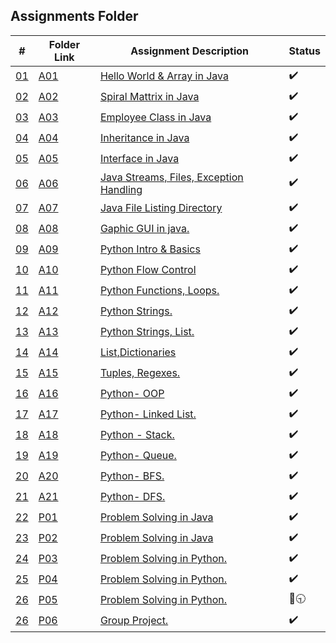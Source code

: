 ## Assignments Folder

|      #      | Folder Link  | Assignment Description                           | Status             |
| :---------: | ------------ | ------------------------------------------------ | ------------------ |
| [01](./A01) | [A01](./A01) | [Hello World & Array in Java](./A01)             | :heavy_check_mark: |
| [02](./A02) | [A02](./A02) | [Spiral Mattrix in Java](./A02)                  | :heavy_check_mark: |
| [03](./A03) | [A03](./A03) | [Employee Class in Java](./A03)                  | :heavy_check_mark: |
| [04](./A04) | [A04](./A04) | [Inheritance in Java](./A04)                     | :heavy_check_mark: |
| [05](./A05) | [A05](./A05) | [Interface in Java](./A05)                       | :heavy_check_mark: |
| [06](./A06) | [A06](./A06) | [Java Streams, Files, Exception Handling](./A06) | :heavy_check_mark: |
| [07](./A07) | [A07](./A07) | [Java File Listing Directory](./A07)             | :heavy_check_mark: |
| [08](./A08) | [A08](./A08) | [Gaphic GUI in java.](./A08)                     | :heavy_check_mark: |
| [09](./A09) | [A09](./A09) | [Python Intro & Basics](./A09)                   | :heavy_check_mark: |
| [10](./A10) | [A10](./A10) | [Python Flow Control](./A10)                     | :heavy_check_mark: |
| [11](./A11) | [A11](./A11) | [Python Functions, Loops.](./A11)                | :heavy_check_mark: |
| [12](./A12) | [A12](./A12) | [Python Strings.](./A12)                         | :heavy_check_mark: |
| [13](./A13) | [A13](./A13) | [Python Strings, List.](./A13)                   | :heavy_check_mark: |
| [14](./A14) | [A14](./A14) | [List,Dictionaries](./A14)                       | :heavy_check_mark: |
| [15](./A15) | [A15](./A15) | [Tuples, Regexes.](./A15)                        | :heavy_check_mark: |
| [16](./A16) | [A16](./A16) | [Python- OOP](./A16)                             | :heavy_check_mark: |
| [17](./A17) | [A17](./A17) | [Python- Linked List.](./A17)                    | :heavy_check_mark: |
| [18](./A18) | [A18](./A18) | [Python - Stack.](./A18)                         | :heavy_check_mark: |
| [19](./A19) | [A19](./A19) | [Python- Queue.](./A19)                          | :heavy_check_mark: |
| [20](./A20) | [A20](./A20) | [Python- BFS.](./A20)                            | :heavy_check_mark: |
| [21](./A21) | [A21](./A21) | [Python- DFS.](./A21)                            | :heavy_check_mark: |
| [22](./P01) | [P01](./P01) | [Problem Solving in Java](./P01)                 | :heavy_check_mark: |
| [23](./P02) | [P02](./P02) | [Problem Solving in Java](./P02)                 | :heavy_check_mark: |
| [24](./P03) | [P03](./P03) | [Problem Solving in Python.](./P03)              | :heavy_check_mark: |
| [25](./P04) | [P04](./P04) | [Problem Solving in Python.](./P04)              | :heavy_check_mark: |
| [26](./P05) | [P05](./P05) | [Problem Solving in Python.](./P05)              | 🔴:clock930:       |
| [26](./P06) | [P06](./P06) | [Group Project.](./P06)                          | :heavy_check_mark: |
